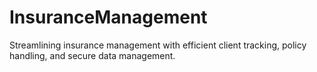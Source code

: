 # InsuranceManagement
Streamlining insurance management with efficient client tracking, policy handling, and secure data management.

